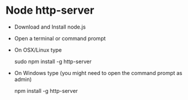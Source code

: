 Node http-server
===============

* Download and Install node.js
* Open a terminal or command prompt
* On OSX/Linux type

    sudo npm install -g http-server

* On Windows type (you might need to open the command prompt as admin)

    npm install -g http-server

